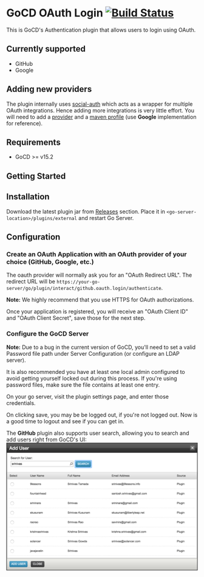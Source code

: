 # GoCD OAuth Login [![Build Status](https://snap-ci.com/gocd-contrib/gocd-oauth-login/branch/master/build_image)](https://snap-ci.com/gocd-contrib/gocd-oauth-login/branch/master)

This is GoCD's Authentication plugin that allows users to login using OAuth.

## Currently supported
* GitHub
* Google

## Adding new providers

The plugin internally uses [social-auth](https://github.com/3pillarlabs/socialauth) which acts as a wrapper for multiple OAuth integrations. Hence adding more integrations is very little effort. You will need to add a [provider](https://github.com/gocd-contrib/gocd-oauth-login/blob/master/src/main/java/com/tw/go/plugin/provider/Provider.java) and a [maven profile](https://github.com/gocd-contrib/gocd-oauth-login/blob/master/pom.xml#L65) (use **Google** implementation for reference).

## Requirements
* GoCD >= v15.2

## Getting Started

## Installation

Download the latest plugin jar from [Releases](https://github.com/gocd-contrib/gocd-oauth-login/releases) section. Place it in `<go-server-location>/plugins/external` and restart Go Server.

## Configuration

### Create an OAuth Application with an OAuth provider of your choice (GitHub, Google, etc.)

The oauth provider will normally ask you for an "OAuth Redirect URL". The redirect URL will be `https://your-go-server/go/plugin/interact/github.oauth.login/authenticate`.

**Note:** We highly recommend that you use HTTPS for OAuth authorizations.

Once your application is registered, you will receive an "OAuth Client ID" and "OAuth Client Secret", save those for the next step.

### Configure the GoCD Server

**Note:** Due to a bug in the current version of GoCD, you'll need to set a valid Password file path under Server Configuration (or configure an LDAP server).

It is also recommended you have at least one local admin configured to avoid getting yourself locked out during this process. If you're using password files, make sure the file contains at least one entry.

On your go server, visit the plugin settings page, and enter those credentials.

On clicking save, you may be be logged out, if you're not logged out. Now is a good time to logout and see if you can get in.

The **GitHub** plugin also supports user search, allowing you to search and add users right from GoCD's UI:
![Add User][7]

[7]: images/add-user.png  "Add User"
